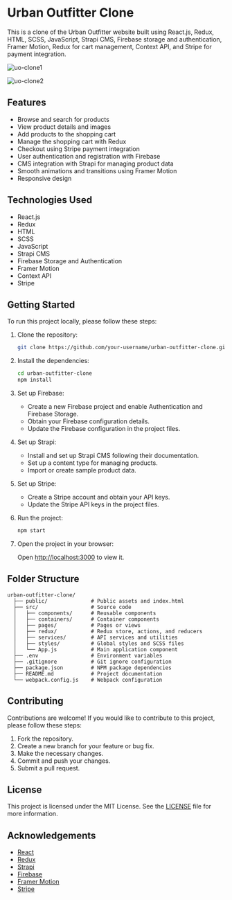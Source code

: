 # Urban Outfitter Clone

This is a clone of the Urban Outfitter website built using React.js, Redux, HTML, SCSS, JavaScript, Strapi CMS, Firebase storage and authentication, Framer Motion, Redux for cart management, Context API, and Stripe for payment integration.

![uo-clone1](https://github.com/OliverMorla/urban-outfitter-clone/assets/73266650/612ae3bd-dcf6-4022-8ea6-601b02d41d29)

![uo-clone2](https://github.com/OliverMorla/urban-outfitter-clone/assets/73266650/4c561a25-8e62-439d-b1d1-26e6eda965f9)

## Features

- Browse and search for products
- View product details and images
- Add products to the shopping cart
- Manage the shopping cart with Redux
- Checkout using Stripe payment integration
- User authentication and registration with Firebase
- CMS integration with Strapi for managing product data
- Smooth animations and transitions using Framer Motion
- Responsive design

## Technologies Used

- React.js
- Redux
- HTML
- SCSS
- JavaScript
- Strapi CMS
- Firebase Storage and Authentication
- Framer Motion
- Context API
- Stripe

## Getting Started

To run this project locally, please follow these steps:

1. Clone the repository:

   ```bash
   git clone https://github.com/your-username/urban-outfitter-clone.git
   ```

2. Install the dependencies:

   ```bash
   cd urban-outfitter-clone
   npm install
   ```

3. Set up Firebase:

   - Create a new Firebase project and enable Authentication and Firebase Storage.
   - Obtain your Firebase configuration details.
   - Update the Firebase configuration in the project files.

4. Set up Strapi:

   - Install and set up Strapi CMS following their documentation.
   - Set up a content type for managing products.
   - Import or create sample product data.

5. Set up Stripe:

   - Create a Stripe account and obtain your API keys.
   - Update the Stripe API keys in the project files.

6. Run the project:

   ```bash
   npm start
   ```

7. Open the project in your browser:

   Open [http://localhost:3000](http://localhost:3000) to view it.

## Folder Structure

```
urban-outfitter-clone/
  ├── public/              # Public assets and index.html
  ├── src/                 # Source code
  │   ├── components/      # Reusable components
  │   ├── containers/      # Container components
  │   ├── pages/           # Pages or views
  │   ├── redux/           # Redux store, actions, and reducers
  │   ├── services/        # API services and utilities
  │   ├── styles/          # Global styles and SCSS files
  │   └── App.js           # Main application component
  ├── .env                 # Environment variables
  ├── .gitignore           # Git ignore configuration
  ├── package.json         # NPM package dependencies
  ├── README.md            # Project documentation
  └── webpack.config.js    # Webpack configuration
```

## Contributing

Contributions are welcome! If you would like to contribute to this project, please follow these steps:

1. Fork the repository.
2. Create a new branch for your feature or bug fix.
3. Make the necessary changes.
4. Commit and push your changes.
5. Submit a pull request.

## License

This project is licensed under the MIT License. See the [LICENSE](LICENSE) file for more information.

## Acknowledgements

- [React](https://reactjs.org/)
- [Redux](https://redux.js.org/)
- [Strapi](https://strapi.io/)
- [Firebase](https://firebase.google.com/)
- [Framer Motion](https://www.framer.com/motion/)
- [Stripe](https://stripe.com/)
